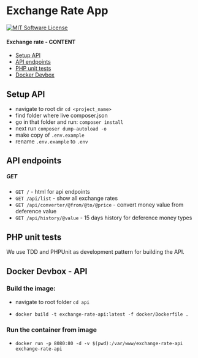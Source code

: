 # Exchange Rate App

[![MIT Software License](https://img.shields.io/badge/license-MIT-blue.svg?style=flat-square)](LICENSE.md)


#### Exchange rate - CONTENT

* [Setup API](#setup-api)
* [API endpoints](#api-endpoints)
* [PHP unit tests](#php-unit-tests)
* [Docker Devbox](#docker-devbox---api)

## Setup API
- navigate to root dir `cd <project_name>`
- find folder where live composer.json
- go in that folder and run: `composer install`
- next run `composer dump-autoload -o`
- make copy of `.env.example`
- rename `.env.example` to `.env`


## API endpoints
##### GET
- `GET /` - html for api endpoints
- `GET /api/list` - show all exchange rates
- `GET /api/converter/@from/@to/@price` - convert money value from deference value 
- `GET /api/history/@value` - 15 days history for deference money types

## PHP unit tests
We use TDD and PHPUnit as development pattern for building the API.

## Docker Devbox - API

### Build the image:

- navigate to root folder `cd api`

- `docker build -t exchange-rate-api:latest -f docker/Dockerfile .`

### Run the container from image

- `docker run -p 8080:80 -d -v $(pwd):/var/www/exchange-rate-api exchange-rate-api`
